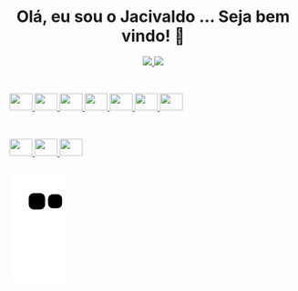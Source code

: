 <h1 align="center"> Olá, eu sou o Jacivaldo ... Seja bem vindo! 👋 </h1>

<div align="center">
  <a href="https://github.com/jacivaldocarvalho">
  <img height="180em" src="https://github-readme-stats.vercel.app/api?username=jacivaldocarvalho&show_icons=true&theme=dark&include_all_commits=true&count_private=true"/>
  <img height="180em" src="https://github-readme-stats.vercel.app/api/top-langs/?username=jacivaldocarvalho&layout=compact&langs_count=10&theme=dark"/>
</div>
  
##
  
<div style="display: inline_block"><br>
  <img width="40" height="30" src="https://cdn.jsdelivr.net/gh/devicons/devicon/icons/c/c-original.svg" />
  <img width="40" height="30" src="https://cdn.jsdelivr.net/gh/devicons/devicon/icons/python/python-original.svg" /> 
  <img width="40" height="30" src="https://cdn.jsdelivr.net/gh/devicons/devicon/icons/latex/latex-original.svg" />    
  <img width="40" height="30" src="https://cdn.jsdelivr.net/gh/devicons/devicon/icons/react/react-original.svg">
  <img width="40" height="30" src="https://cdn.jsdelivr.net/gh/devicons/devicon/icons/html5/html5-original.svg">
  <img width="40" height="30" src="https://cdn.jsdelivr.net/gh/devicons/devicon/icons/css3/css3-original.svg">
  <img width="40" height="30" src="https://cdn.jsdelivr.net/gh/devicons/devicon/icons/javascript/javascript-original.svg">
</div>

 ##
  
 <div style="display: inline_block"<><br>
  <img width="40" height="30" src="https://cdn.jsdelivr.net/gh/devicons/devicon/icons/linux/linux-original.svg" />
  <img width="40" height="30" src="https://cdn.jsdelivr.net/gh/devicons/devicon/icons/debian/debian-original.svg" />
  <img width="40" height="30" src="https://cdn.jsdelivr.net/gh/devicons/devicon/icons/git/git-original.svg" />    
  
 </div>
 
 ##
 
 ![Snake animation](https://github.com/jacivaldocarvalho/jacivaldocarvalho/blob/output/github-contribution-grid-snake.svg)
 
<!--
**jacivaldocarvalho/jacivaldocarvalho** is a ✨ _special_ ✨ repository because its `README.md` (this file) appears on your GitHub profile.

Here are some ideas to get you started:

- 🔭 I’m currently working on ...
- 🌱 I’m currently learning ...
- 👯 I’m looking to collaborate on ...
- 🤔 I’m looking for help with ...
- 💬 Ask me about ...
- 📫 How to reach me: ...
- 😄 Pronouns: ...
- ⚡ Fun fact: ...
-->
